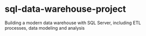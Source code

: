# sql-data-warehouse-project
Building a modern data warehouse with SQL Server, including ETL processes, data modeling and analysis
